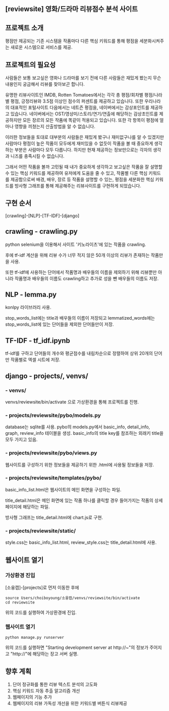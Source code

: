 ## [reviewsite] 영화/드라마 리뷰점수 분석 사이트

## 프로젝트 소개
평점만 제공되는 기존 시스템을 작품마다 다른 핵심 키워드를 통해 평점을 세분화시켜주는 새로운 시스템으로 서비스를 제공.

## 프로젝트의 필요성
사람들은 보통 보고싶은 영화나 드라마를 보기 전에 다른 사람들은 재밌게 봤는지 무슨 내용인지 궁금해서 리뷰를 찾아보곤 합니다.

유명한 리뷰사이트인 IMDB, Rotten Tomatoes에서는 각각 총 평점/회차별 평점/나라별 평점, 긍정리뷰와 3.5점 이상인 점수의 퍼센트를 제공하고 있습니다. 또한 우리나라의 대표적인 포털사이트 다음에서는 네트즌 평점을, 네이버에서는 감상포인트를 제공하고 있습니다. 네이버에서는 OST/영상미/스토리/연기/연출에 해당하는 감상초인트를 제공하지만 모든 장르의 모든 작품에 똑같이 적용되고 있습니다. 또한 각 항목이 평점에 얼마나 영향을 끼쳤는지 산출방법을 알 수 없습니다.

이러한 정보들을 토대로 대부분의 사람들은 재밌게 봤구나 재미없구나를 알 수 있겠지만 사람마다 평점이 높은 작품이 모두에게 재미있을 수 없듯이 작품을 볼 때 중요하게 생각하는 부분은 사람마다 모두 다릅니다. 하지만 현재 제공하는 정보만으로는 각자의 생각과 니즈를 충족시킬 수 없습니다.

그래서 어떤 작품을 볼까 고민될 때 내가 중요하게 생각하고 보고싶은 작품을 잘 설명할 수 있는 핵심 키워드를 제공하여 유저에게 도움을 줄 수 있고, 작품별 다른 핵심 키워드를 제공함으로써 배경, 배우, 장르 등 작품을 설명할 수 있는, 평점을 세분화한 핵심 키워드를 방사형 그래프를 통해 제공해주는 리뷰사이트를 구현하게 되었습니다.

## 구현 순서
[crawling]-[NLP]-[TF-IDF]-[django]

## crawling - crawling.py
python selenium을 이용해서 사이트 '키노라이츠'에 있는 작품을 crawling.

후에 tf-idf 계산을 위해 리뷰 수가 너무 적지 않은 50개 이상의 리뷰가 존재하는 작품만을 사용.

또한 tf-idf에 사용하는 단어에서 작품명과 배우들의 이름을 제외하기 위해 리뷰뿐만 아니라 작품명과 배우들의 이름도 crawling하고 추가로 성을 뺀 배우들의 이름도 저장.

## NLP - lemma.py
konlpy 라이브러리 사용.

stop_words_list에는 title과 배우들의 이름이 저장되고 lemmatized_words에는 stop_words_list에 있는 단어들을 제외한 단어들만이 저장.

## TF-IDF - tf_idf.ipynb
tf-idf를 구하고 단어들의 개수와 평균점수를 내림차순으로 정렬하여 상위 20개의 단어만 작품별로 엑셀 시트에 저장.

## django - projects/, venvs/
### - venvs/

venvs/reviewsite/bin/activate 으로 가상환경을 통해 프로젝트를 진행.

### - projects/reviewsite/pybo/models.py

database는 sqlite를 사용. pybo의 models.py에서 basic_info, detail_info, graph, review_info 테이블을 생성. basic_info의 title key를 참조하는 외래키 title을 모두 가지고 있음.

### - projects/reviewsite/pybo/views.py
웹사이트를 구성하기 위한 정보들을 제공하기 위한 .html에 사용될 정보들을 저장.

### - projects/reviewsite/templates/pybo/
basic_info_list.html은 웹사이트의 메인 화면을 구성하는 파일.

title_detail.html은 메인 화면에 있는 작품 하나를 클릭할 경우 들어가지는 작품의 상세페이지에 해당하는 파일.

방사형 그래프는 title_detail.html에 chart.js로 구현.

### - projects/reviewsite/static/
style.css는 basic_info_list.html, review_style.css는 title_detail.html에 사용.

## 웹사이트 열기

### 가상환경 진입
[소융캡]-[projects]로 먼저 이동한 후에

    source Users/choiboyoung/소융캡/venvs/reviewsite/bin/activate
    cd reviewsite

위의 코드를 실행하여 가상환경에 진입.
### 웹사이트 열기

    python manage.py runserver

위의 코드를 실행하면 "Starting development server at http://~"의 정보가 주어지고 "http://"에 해당하는 장고 서버 실행.

## 향후 계획
1. 단어 정규화를 통한 리뷰 텍스트 분석의 고도화
2. 핵심 키워드 자동 추출 알고리즘 개선
3. 웹페이지의 기능 추가
4. 웹페이지의 리뷰 가독성 개선을 위한 키워드별 버튼식 리뷰제공
